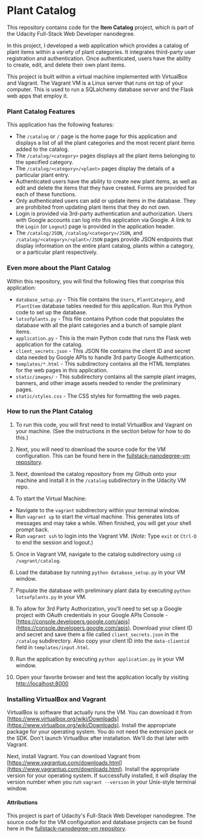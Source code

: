# Plant Catalog

This repository contains code for the **Item Catalog** project, which is part of the Udacity Full-Stack Web Developer nanodegree.

In this project, I developed a web application which provides a catalog of plant items within a variety of plant categories. It integrates third-party user registration and authentication. Once authenticated, users have the ability to create, edit, and delete their own plant items.

This project is built within a virtual machine implemented with VirtualBox and Vagrant. The Vagrant VM is a Linux server that runs on top of your computer. This is used to run a SQLalchemy database server and the Flask web apps that employ it.

### Plant Catalog Features

This application has the following features:

* The `/catalog` or `/` page is the home page for this application and displays a list of all the plant categories and the most recent plant items added to the catalog.
* The `/catalog/<category>` pages displays all the plant items belonging to the specified category.
* The `/catalog/<category>/<plant>` pages display the details of a particular plant entry.
* Authenticated users have the ability to create new plant items, as well as edit and delete the items that they have created. Forms are provided for each of these functions.
* Only authenticated users can add or update items in the database. They are prohibited from updating plant items that they do not own.
* Login is provided via 3rd-party authentication and authorization. Users with Google accounts can log into this application via Google. A link to the `Login` (or `Logout`) page is provided in the application header.
* The `/catalog/JSON`, `/catalog/<category>/JSON`, and  `/catalog/<category>/<plant>/JSON` pages provide JSON endpoints that display information on the entire plant catalog, plants within a category, or a particular plant respectively.

### Even more about the Plant Catalog

Within this repository, you will find the following files that comprise this application:

* `database_setup.py` - This file contains the `Users`, `PlantCategory`, and `PlantItem` database tables needed for this application. Run this Python code to set up the database.
* `lotsofplants.py` - This file contains Python code that populates the database with all the plant categories and a bunch of sample plant items.
* `application.py` - This is the main Python code that runs the Flask web application for the catalog.
* `client_secrets.json` - This JSON file contains the client ID and secret data needed by Google APIs to handle 3rd party Google Authentication.
* `templates/*.html` - This subdirectory contains all the HTML templates for the web pages in this application.
* `static/images/` - This subdirectory contains all the sample plant images, banners, and other image assets needed to render the preliminary pages.
* `static/styles.css` - The CSS styles for formatting the web pages.

### How to run the Plant Catalog

1. To run this code, you will first need to install VirtualBox and Vagrant on your machine. (See the instructions in the section below for how to do this.)

2. Next, you will need to download the source code for the VM configuration. This can be found here in the [fullstack-nanodegree-vm repository](https://github.com/udacity/fullstack-nanodegree-vm).

3. Next, download the catalog repository from my Github onto your machine and install it in the `/catalog` subdirectory in the Udacity VM repo.

4. To start the Virtual Machine:

  * Navigate to the `vagrant` subdirectory within your terminal window.
  * Run `vagrant up` to start the virtual machine. This generates lots of messages and may take a while. When finished, you will get your shell prompt back.
  * Run `vagrant ssh` to login into the Vagrant VM. (*Note:* Type `exit` or `Ctrl-D` to end the session and logout.)

5. Once in Vagrant VM, navigate to the catalog subdirectory using `cd /vagrant/catalog`.

6. Load the database by running `python database_setup.py` in your VM window.

7. Populate the database with preliminary plant data by executing `python lotsofplants.py` in your VM.

8. To allow for 3rd Party Authorization, you'll need to set up a Google project with OAuth credentials in your Google APIs Console - [https://console.developers.google.com/apis](https://console.developers.google.com/apis). Download your client ID and secret and save them a file called `client_secrets.json` in the `/catalog` subdirectory. Also copy your client ID into the `data-clientid` field in  `templates/input.html`.

9. Run the application by executing `python application.py` in your VM window.

10. Open your favorite browser and test the application locally by visiting [http://localhost:8000](http://localhost:8000)


### Installing VirtualBox and Vagrant

VirtualBox is software that actually runs the VM. You can download it from [https://www.virtualbox.org/wiki/Downloads](https://www.virtualbox.org/wiki/Downloads). Install the appropriate package for your operating system. You do not need the extension pack or the SDK. Don't launch VirtualBox after installation. We'll do that later with Vagrant.

Next, install Vagrant. You can download Vagrant from [https://www.vagrantup.com/downloads.html](https://www.vagrantup.com/downloads.html). Install the appropriate version for your operating system. If successfully installed, it will display the version number when you run `vagrant --version` in your Unix-style terminal window.

#### Attributions

This project is part of Udacity's Full-Stack Web Developer nanodegree. The source code for the VM configuration and database projects can be found here in the [fullstack-nanodegree-vm repository](https://github.com/udacity/fullstack-nanodegree-vm).
